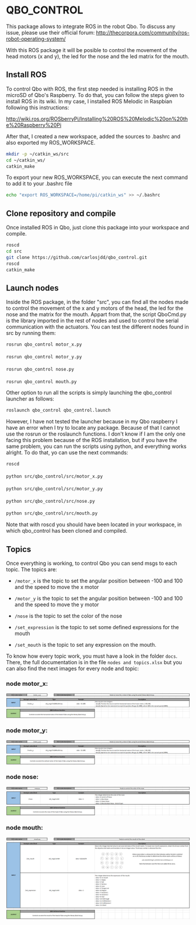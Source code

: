 # QBO_CONTROL
This package allows to integrate ROS in the robot Qbo. To discuss any issue, please use their official forum: http://thecorpora.com/community/ros-robot-operating-system/

With this ROS package it will be posible to control the movement of the head motors (x and y), the led for the nose and the led matrix for the mouth.


## Install ROS

To control Qbo with ROS, the first step needed is installing ROS in the microSD of Qbo's Raspberry. To do that, you can follow the steps given to install ROS in its wiki. In my case, I installed ROS Melodic in Raspbian following this instructions:

http://wiki.ros.org/ROSberryPi/Installing%20ROS%20Melodic%20on%20the%20Raspberry%20Pi

After that, I created a new workspace, added the sources to .bashrc and also exported my ROS_WORKSPACE.
```bash
mkdir -p ~/catkin_ws/src
cd ~/catkin_ws/
catkin_make
```
To export your new ROS_WORKSPACE, you can execute the next command to add it to your .bashrc file
```bash
echo "export ROS_WORKSPACE=/home/pi/catkin_ws" >> ~/.bashrc
```

## Clone repository and compile

Once installed ROS in Qbo, just clone this package into your workspace and compile.
```bash
roscd
cd src
git clone https://github.com/carlosjdd/qbo_control.git
roscd
catkin_make
```

## Launch nodes

Inside the ROS package, in the folder "src", you can find all the nodes made to control the movement of the x and y motors of the head, the led for the nose and the matrix for the mouth. Appart from that, the script QboCmd.py is the library imported in the rest of nodes and used to control the serial communication with the actuators. You can test the different nodes found in src by running them:

```bash
rosrun qbo_control motor_x.py

rosrun qbo_control motor_y.py

rosrun qbo_control nose.py

rosrun qbo_control mouth.py
```

Other option to run all the scripts is simply launching the qbo_control launcher as follows:

```bash
roslaunch qbo_control qbo_control.launch
```

However, I have not tested the launcher because in my Qbo raspberry I have an error when I try to locate any package. Because of that I cannot use the rosrun or the roslaunch functions. I don't know if I am the only one facing this problem because of the ROS installation, but if you have the same problem, you can run the scripts using python, and everything works alright. To do that, yo can use the next commands:

```bash
roscd

python src/qbo_control/src/motor_x.py

python src/qbo_control/src/motor_y.py

python src/qbo_control/src/nose.py

python src/qbo_control/src/mouth.py
```

Note that with roscd you should have been located in your workspace, in which qbo_control has been cloned and compiled.

## Topics

Once everything is working, to control Qbo you can send msgs to each topic. The topics are:

- `/motor_x` is the topic to set the angular position between -100 and 100 and the speed to move the x motor

- `/motor_y` is the topic to set the angular position between -100 and 100 and the speed to move the y motor

- `/nose` is the topic to set the color of the nose

- `/set_expression` is the topic to set some defined expressions for the mouth

- `/set_mouth` is the topic to set any expression on the mouth.

To know how every topic work, you must have a look in the folder ``docs``. There, the full documentation is in the file ``nodes and topics.xlsx`` but you can also find the next images for every node and topic:
 
 ### node motor_x:
 <a href="url"><img src="docs/node motor_x.png" align="center"></a>
 
 ### node motor_y:
  <a href="url"><img src="docs/node motor_y.png" align="center"></a>
  
 ### node nose:
  <a href="url"><img src="docs/node nose.png" align="center"></a>
  
 ### node mouth:
  <a href="url"><img src="docs/node mouth.png" align="center"></a>
